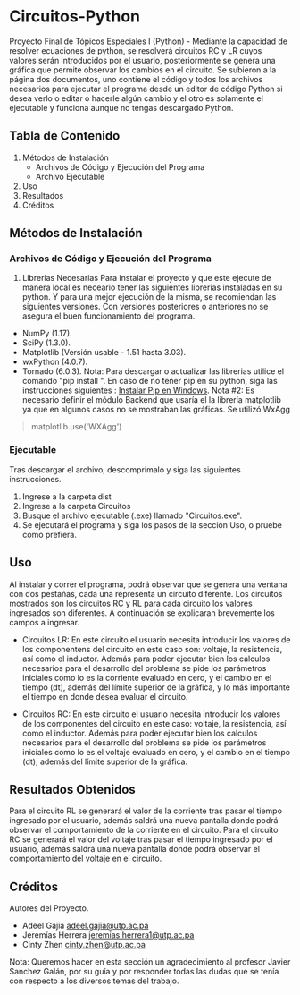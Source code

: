# Circuitos-Python
Proyecto Final de Tópicos Especiales I (Python) - Mediante la capacidad de resolver ecuaciones de python, se resolverá circuitos RC y LR cuyos valores serán introducidos por el usuario, posteriormente se genera una gráfica que permite observar los cambios en el circuito. Se subieron a la página dos documentos, uno contiene el código y todos los archivos necesarios para ejecutar el programa desde un editor de código Python si desea verlo o editar o hacerle algún cambio y el otro es solamente el ejecutable y funciona aunque no tengas descargado Python.

## Tabla de Contenido
1. Métodos de Instalación
   - Archivos de Código  y Ejecución del Programa
   - Archivo Ejecutable
2. Uso
3. Resultados
4. Créditos

## Métodos de Instalación

### Archivos de Código  y Ejecución del Programa

 1. Librerias Necesarias 
Para instalar el proyecto y que este ejecute de manera local es neceario tener las siguientes librerias instaladas en su python. Y para una mejor ejecución de la misma, se recomiendan las siguientes versiones. Con versiones posteriores o anteriores no se asegura el buen funcionamiento del programa.
   - NumPy  (1.17).
   - SciPy (1.3.0).
   - Matplotlib (Versión usable - 1.51 hasta 3.03).
   - wxPython (4.0.7).
   - Tornado (6.0.3).
Nota: Para descargar o actualizar las librerias utilice el comando "pip install <Nombre de la libreria>". En caso de no tener pip en su python, siga las instrucciones siguientes : [Instalar Pip en Windows](https://www.liquidweb.com/kb/install-pip-windows/).
Nota #2: Es necesario definir el módulo Backend que usaría el la librería matplotlib ya que en algunos casos no se mostraban las gráficas. Se utilizó WxAgg 
 > matplotlib.use('WXAgg')

### Ejecutable

Tras descargar el archivo, descomprimalo y siga las siguientes instrucciones.
1. Ingrese a la carpeta dist
2. Ingrese a la carpeta Circuitos
3. Busque el archivo ejecutable (.exe) llamado "Circuitos.exe".
4. Se ejecutará el programa y siga los pasos de la sección Uso, o pruebe como prefiera.

## Uso
Al instalar y correr el programa, podrá observar que se genera una ventana con dos pestañas, cada una representa un circuito diferente. Los circuitos mostrados son los circuitos RC y RL para cada circuito los valores ingresados son diferentes. A continuación se explicaran brevemente los campos a ingresar.

   - Circuitos LR: En este circuito el usuario necesita introducir los valores de los componentens del circuito en este caso son: voltaje, la resistencia, así como el inductor. Además para poder ejecutar bien los calculos necesarios para el desarrollo del problema se pide los parámetros iniciales como lo es la corriente evaluado en cero, y el cambio en el tiempo (dt), además del límite superior de la gráfica, y lo más importante el tiempo en donde desea evaluar el circuito.
   
   - Circuitos RC: En este circuito el usuario necesita introducir los valores de los componentes del circuito en este caso: voltaje, la resistencia, así como el inductor. Además para poder ejecutar bien los calculos necesarios para el desarrollo del problema se pide los parámetros iniciales como lo es el voltaje evaluado en cero, y el cambio en el tiempo (dt), además del límite superior de la gráfica.


## Resultados Obtenidos
Para el circuito RL se generará el valor de la corriente tras pasar el tiempo ingresado por el usuario, además saldrá una nueva pantalla donde podrá observar el comportamiento de la corriente en el circuito. 
Para el circuito RC se generará el valor del voltaje tras pasar el tiempo ingresado por el usuario, además saldrá una nueva pantalla donde podrá observar el comportamiento del voltaje en el circuito. 

## Créditos
Autores del Proyecto.
- Adeel Gajia       adeel.gajia@utp.ac.pa
- Jeremías Herrera  jeremias.herrera1@utp.ac.pa
- Cinty Zhen        cinty.zhen@utp.ac.pa
  
Nota: Queremos hacer en esta sección un agradecimiento al profesor Javier Sanchez Galán, por su guía y por responder todas las dudas que se tenía con respecto a los diversos temas del trabajo. 
